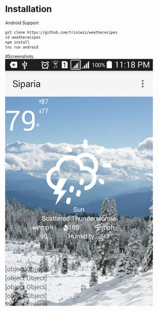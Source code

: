 # Installation

Android Support

```
git clone https://github.com/triniwiz/weatherecipes
cd weatherecipes
npm install
tns run android
```

#Screenshots
![screenshots](/screenshots/Screenshot_2016-06-05-23-18-06.png)
